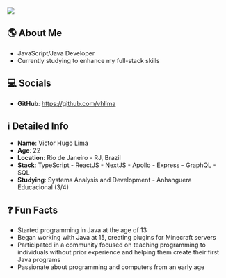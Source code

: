 <div>
    <a target='_blank' href="https://www.linkedin.com/in/vhlimabr/">
        <img src="https://img.shields.io/badge/LinkedIn-0077B5?style=for-the-badge&logo=linkedin&logoColor=white">
    </a>
</div>

## 🌎 About Me
 * JavaScript/Java Developer
 * Currently studying to enhance my full-stack skills

## 💻 Socials
 * **GitHub**: https://github.com/vhlima

## ℹ️ Detailed Info
 * **Name**: Victor Hugo Lima
 * **Age**: 22
 * **Location**: Rio de Janeiro - RJ, Brazil
 * **Stack**: TypeScript - ReactJS - NextJS - Apollo - Express - GraphQL - SQL
 * **Studying**: Systems Analysis and Development - Anhanguera Educacional (3/4)

## ❓ Fun Facts
 * Started programming in Java at the age of 13
 * Began working with Java at 15, creating plugins for Minecraft servers
 * Participated in a community focused on teaching programming to individuals without prior experience and helping them create their first Java programs
 * Passionate about programming and computers from an early age
